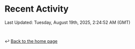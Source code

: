 # Recent Activity

<!--RECENT_ACTIVITY:start-->
<!--RECENT_ACTIVITY:end-->

<!--RECENT_ACTIVITY:last_update-->
Last Updated: Tuesday, August 19th, 2025, 2:24:52 AM (GMT)
<!--RECENT_ACTIVITY:last_update_end-->

<br>

↩️ [Back to the home page](/README.md)
